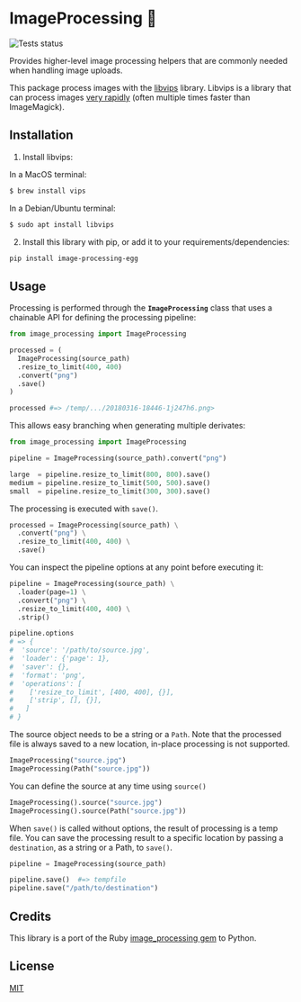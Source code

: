 # ImageProcessing 🥚

![Tests status](https://github.com/jpsca/image-processing/workflows/Tests/badge.svg)

Provides higher-level image processing helpers that are commonly needed when handling image uploads.

This package process images with the [libvips] library.
Libvips is a library that can process images [very rapidly][libvips performance] (often multiple times faster than ImageMagick).

## Installation

1. Install libvips:

In a MacOS terminal:

```sh
$ brew install vips
```

In a Debian/Ubuntu terminal:

```sh
$ sudo apt install libvips
```

2. Install this library with pip, or add it to your requirements/dependencies:

```sh
pip install image-processing-egg
```


## Usage

Processing is performed through the **`ImageProcessing`** class that
uses a chainable API for defining the processing pipeline:

```python
from image_processing import ImageProcessing

processed = (
  ImageProcessing(source_path)
  .resize_to_limit(400, 400)
  .convert("png")
  .save()
)

processed #=> /temp/.../20180316-18446-1j247h6.png>
```

This allows easy branching when generating multiple derivates:

```python
from image_processing import ImageProcessing

pipeline = ImageProcessing(source_path).convert("png")

large  = pipeline.resize_to_limit(800, 800).save()
medium = pipeline.resize_to_limit(500, 500).save()
small  = pipeline.resize_to_limit(300, 300).save()
```

The processing is executed with `save()`.

```python
processed = ImageProcessing(source_path) \
  .convert("png") \
  .resize_to_limit(400, 400) \
  .save()

```

You can inspect the pipeline options at any point before executing it:

```python
pipeline = ImageProcessing(source_path) \
  .loader(page=1) \
  .convert("png") \
  .resize_to_limit(400, 400) \
  .strip()

pipeline.options
# => {
#  'source': '/path/to/source.jpg',
#  'loader': {'page': 1},
#  'saver': {},
#  'format': 'png',
#  'operations': [
#    ['resize_to_limit', [400, 400], {}],
#    ['strip', [], {}],
#   ]
# }
```

The source object needs to be a string or a `Path`.
Note that the processed file is always saved to a new location,
in-place processing is not supported.

```python
ImageProcessing("source.jpg")
ImageProcessing(Path("source.jpg"))
```

You can define the source at any time using `source()`

```python
ImageProcessing().source("source.jpg")
ImageProcessing().source(Path("source.jpg"))
```

When `save()` is called without options, the result of processing is a temp file. You can save the processing result to a specific location by passing a `destination`, as a string or a Path, to `save()`.

```python
pipeline = ImageProcessing(source_path)

pipeline.save()  #=> tempfile
pipeline.save("/path/to/destination")
```


## Credits

This library is a port of the Ruby [image_processing gem][gem] to Python.


## License

[MIT](MIT-LICENSE)

[libvips]: http://libvips.github.io/libvips/
[libvips performance]: https://github.com/libvips/libvips/wiki/Speed-and-memory-use
[gem]: https://github.com/janko/image_processing
